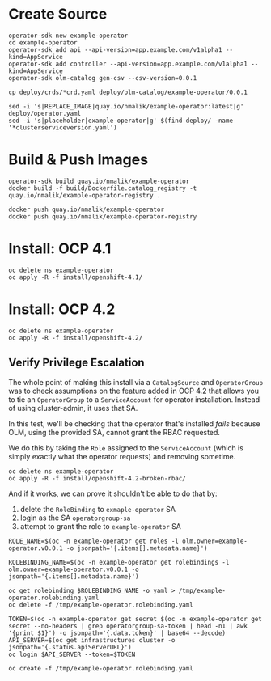 # Create Source
```
operator-sdk new example-operator
cd example-operator
operator-sdk add api --api-version=app.example.com/v1alpha1 --kind=AppService
operator-sdk add controller --api-version=app.example.com/v1alpha1 --kind=AppService
operator-sdk olm-catalog gen-csv --csv-version=0.0.1

cp deploy/crds/*crd.yaml deploy/olm-catalog/example-operator/0.0.1

sed -i 's|REPLACE_IMAGE|quay.io/nmalik/example-operator:latest|g' deploy/operator.yaml
sed -i 's|placeholder|example-operator|g' $(find deploy/ -name '*clusterserviceversion.yaml')
```

# Build & Push Images
```
operator-sdk build quay.io/nmalik/example-operator
docker build -f build/Dockerfile.catalog_registry -t quay.io/nmalik/example-operator-registry .

docker push quay.io/nmalik/example-operator
docker push quay.io/nmalik/example-operator-registry
```

# Install: OCP 4.1
```
oc delete ns example-operator
oc apply -R -f install/openshift-4.1/
```

# Install: OCP 4.2
```
oc delete ns example-operator
oc apply -R -f install/openshift-4.2/
```

## Verify Privilege Escalation
The whole point of making this install via a `CatalogSource` and `OperatorGroup` was to check assumptions on the feature added in OCP 4.2 that allows you to tie an `OperatorGroup` to a `ServiceAccount` for operator installation.  Instead of using cluster-admin, it uses that SA.

In this test, we'll be checking that the operator that's installed *fails* because OLM, using the provided SA, cannot grant the RBAC requested.

We do this by taking the `Role` assigned to the `ServiceAccount` (which is simply exactly what the operator requests) and removing sometime.

```
oc delete ns example-operator
oc apply -R -f install/openshift-4.2-broken-rbac/
```

And if it works, we can prove it shouldn't be able to do that by:
1. delete the `RoleBinding` to `exmaple-operator` SA
1. login as the SA `operatorgroup-sa`
1. attempt to grant the role to `example-operator` SA

```
ROLE_NAME=$(oc -n example-operator get roles -l olm.owner=example-operator.v0.0.1 -o jsonpath='{.items[].metadata.name}')

ROLEBINDING_NAME=$(oc -n example-operator get rolebindings -l olm.owner=example-operator.v0.0.1 -o jsonpath='{.items[].metadata.name}')

oc get rolebinding $ROLEBINDING_NAME -o yaml > /tmp/example-operator.rolebinding.yaml
oc delete -f /tmp/example-operator.rolebinding.yaml

TOKEN=$(oc -n example-operator get secret $(oc -n example-operator get secret --no-headers | grep operatorgroup-sa-token | head -n1 | awk '{print $1}') -o jsonpath='{.data.token}' | base64 --decode)
API_SERVER=$(oc get infrastructures cluster -o jsonpath='{.status.apiServerURL}')
oc login $API_SERVER --token=$TOKEN

oc create -f /tmp/example-operator.rolebinding.yaml
```